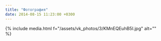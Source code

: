 ```yaml
---
title: "Фотография"
date: 2014-08-15 11:23:00 +0300
---
```



{% include media.html f="/assets/vk_photos/3/KMnEQEuhB5I.jpg" alt="" %}
